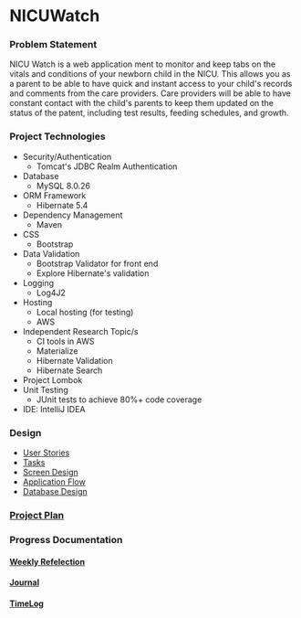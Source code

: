 # NICUWatch 

### Problem Statement

NICU Watch is a web application ment to monitor and keep tabs on the vitals and conditions of your newborn child in the NICU. This allows you as a parent to be able to have quick and instant access to your child's records and comments from the care providers. Care providers will be able to have constant contact with the child's parents to keep them updated on the status of the patent, including test results, feeding schedules, and growth.

### Project Technologies

* Security/Authentication
  * Tomcat's JDBC Realm Authentication
* Database
  * MySQL 8.0.26
* ORM Framework
  * Hibernate 5.4
* Dependency Management
  * Maven
* CSS 
  * Bootstrap
* Data Validation
  * Bootstrap Validator for front end
  * Explore Hibernate's validation
* Logging
  * Log4J2
* Hosting
  * Local hosting (for testing)
  * AWS
* Independent Research Topic/s
  * CI tools in AWS
  * Materialize
  * Hibernate Validation
  * Hibernate Search
* Project Lombok
* Unit Testing
  * JUnit tests to achieve 80%+ code coverage 
* IDE: IntelliJ IDEA

### Design

* [User Stories](DesignDocuments/userStories.md)
* [Tasks](DesignDocuments/tasks.md)  
* [Screen Design](DesignDocuments/Screens.md)
* [Application Flow](DesignDocuments/applicationFlow.md)
* [Database Design](DesignDocuments/databaseDiagram.md)

### [Project Plan](ProjectPlan.md)

### Progress Documentation
#### [Weekly Refelection](WeeklyReflection.md)
#### [Journal](Journal.md)
#### [TimeLog](Timelog.md)